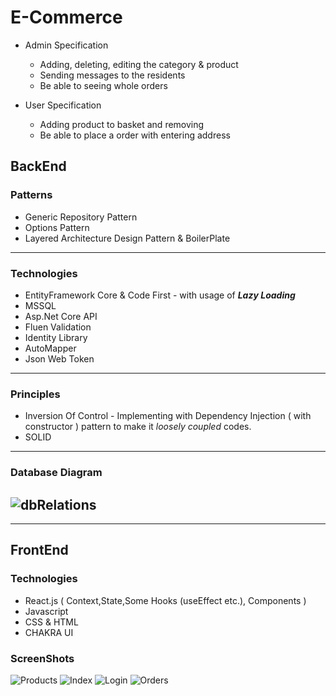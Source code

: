 # E-Commerce
  -	Admin Specification 
      -	Adding, deleting, editing the category & product 
      -	Sending messages to the residents
      -	Be able to seeing whole orders 

  - User Specification
      - Adding product to basket and removing
      - Be able to place a order with entering address

## BackEnd
  

### Patterns

- Generic Repository Pattern
- Options Pattern
- Layered Architecture Design Pattern & BoilerPlate

----------

### Technologies

- EntityFramework Core & Code First - with usage of ***Lazy Loading*** 
- MSSQL
- Asp.Net Core API
- Fluen Validation
- Identity Library 
- AutoMapper
- Json Web Token 

----------

### Principles

- Inversion Of Control	-  Implementing with Dependency Injection ( with constructor ) pattern to make it *loosely coupled* codes. 
- SOLID 

---------

### Database Diagram

  ![dbRelations](https://i.hizliresim.com/f294j75.png)
---------
---------

## FrontEnd

### Technologies

- React.js ( Context,State,Some Hooks (useEffect etc.), Components )
- Javascript
- CSS & HTML
- CHAKRA UI

### ScreenShots

![Products](https://i.hizliresim.com/eej5ln5.png)
![Index](https://i.hizliresim.com/ki0e79w.png)
![Login](https://i.hizliresim.com/91nrvdd.png)
![Orders](https://i.hizliresim.com/nuex4qb.png)

